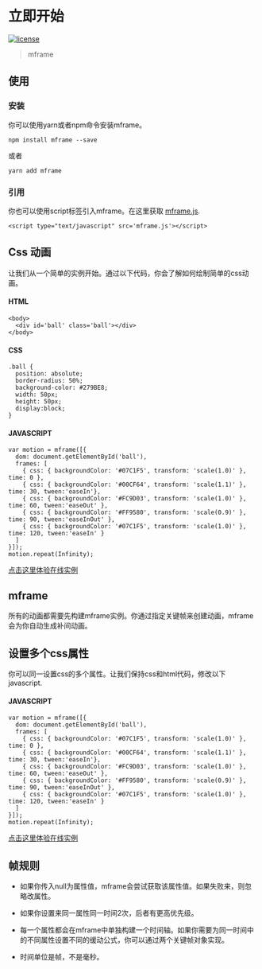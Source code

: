 <!-- 
---
title: 立即开始
date: 2020/3/1 20:00:00
---
-->
# 立即开始

[![license](https://img.shields.io/github/license/momentum-design/momentum-ui.svg?color=blueviolet)](https://github.com/momentum-design/momentum-ui/blob/master/charts/LICENSE)

> mframe

## 使用

### 安装

你可以使用yarn或者npm命令安装mframe。

```npm install mframe --save```

或者

```yarn add mframe```

### 引用

你也可以使用script标签引入mframe。在这里获取 [mframe.js](https://github.com/momentum-design/mframe/blob/master/bundles/mframe.js).

```<script type="text/javascript" src='mframe.js'></script>```

## Css 动画

让我们从一个简单的实例开始。通过以下代码，你会了解如何绘制简单的css动画。

<!--@<iframe height="300" scrolling="no" title="Motion Start" src="https://codepen.io/arthusliang/embed/WNvpmoG?height=300&theme-id=light&default-tab=result" frameborder="no" allowtransparency="true" allowfullscreen="true" loading="lazy">
  See the Pen <a href='https://codepen.io/arthusliang/pen/WNvpmoG'>Motion Start</a> by Arthus
  (<a href='https://codepen.io/arthusliang'>@arthusliang</a>) on <a href='https://codepen.io'>CodePen</a>.
</iframe>@-->

#### HTML

```
<body>
  <div id='ball' class='ball'></div>
</body>
```

#### CSS

```
.ball {
  position: absolute;
  border-radius: 50%;
  background-color: #279BE8;
  width: 50px;
  height: 50px;
  display:block;
}
```

#### JAVASCRIPT

```
var motion = mframe([{
  dom: document.getElementById('ball'),
  frames: [
    { css: { backgroundColor: '#07C1F5', transform: 'scale(1.0)' }, time: 0 },
    { css: { backgroundColor: '#00CF64', transform: 'scale(1.1)' }, time: 30, tween:'easeIn'},
    { css: { backgroundColor: '#FC9D03', transform: 'scale(1.0)' }, time: 60, tween:'easeOut' },
    { css: { backgroundColor: '#FF9580', transform: 'scale(0.9)' }, time: 90, tween:'easeInOut' },
    { css: { backgroundColor: '#07C1F5', transform: 'scale(1.0)' }, time: 120, tween:'easeIn' }
  ]
}]);
motion.repeat(Infinity);
```

[点击这里体验在线实例](https://codepen.io/arthusliang/pen/WNvpmoG)

## mframe

所有的动画都需要先构建mframe实例。你通过指定关键帧来创建动画，mframe会为你自动生成补间动画。


## 设置多个css属性

你可以同一设置css的多个属性。让我们保持css和html代码，修改以下javascript.

<!--@<iframe height="300" scrolling="no" title="Multiple Props" src="https://codepen.io/arthusliang/embed/RwPpdpX?height=300&theme-id=light&default-tab=result" frameborder="no" allowtransparency="true" allowfullscreen="true" loading="lazy">
  See the Pen <a href='https://codepen.io/arthusliang/pen/RwPpdpX'>Multiple Props</a> by Arthus
  (<a href='https://codepen.io/arthusliang'>@arthusliang</a>) on <a href='https://codepen.io'>CodePen</a>.
</iframe>@-->

#### JAVASCRIPT

```
var motion = mframe([{
  dom: document.getElementById('ball'),
  frames: [
    { css: { backgroundColor: '#07C1F5', transform: 'scale(1.0)' }, time: 0 },
    { css: { backgroundColor: '#00CF64', transform: 'scale(1.1)' }, time: 30, tween:'easeIn'},
    { css: { backgroundColor: '#FC9D03', transform: 'scale(1.0)' }, time: 60, tween:'easeOut' },
    { css: { backgroundColor: '#FF9580', transform: 'scale(0.9)' }, time: 90, tween:'easeInOut' },
    { css: { backgroundColor: '#07C1F5', transform: 'scale(1.0)' }, time: 120, tween:'easeIn' }
  ]
}]);
motion.repeat(Infinity);
```

[点击这里体验在线实例](https://codepen.io/arthusliang/pen/RwPpdpX)

## 帧规则

+ 如果你传入null为属性值，mframe会尝试获取该属性值。如果失败来，则忽略改属性。

+ 如果你设置来同一属性同一时间2次，后者有更高优先级。

+ 每一个属性都会在mframe中单独构建一个时间轴。如果你需要为同一时间中的不同属性设置不同的缓动公式，你可以通过两个关键帧对象实现。

+ 时间单位是帧，不是毫秒。

